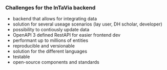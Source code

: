 ### Challenges for the InTaVia backend
- backend that allows for integrating data<!-- .element: class="fragment" -->
- solution for several useage scenarios (lay user, DH scholar, developer)<!-- .element: class="fragment" -->
- possibility to contiously update data<!-- .element: class="fragment" -->
- OpenAPI 3 defined RestAPI for easier frontend dev<!-- .element: class="fragment" -->
- performant up to millions of entities<!-- .element: class="fragment" -->
- reproducible and versionable<!-- .element: class="fragment" -->
- solution for the different languages<!-- .element: class="fragment" -->
- testable<!-- .element: class="fragment" -->
- open-source components and standards<!-- .element: class="fragment" -->
